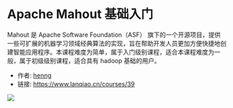 # Apache Mahout 基础入门

Mahout 是 Apache Software Foundation（ASF） 旗下的一个开源项目，提供一些可扩展的机器学习领域经典算法的实现，旨在帮助开发人员更加方便快捷地创建智能应用程序。本课程难度为简单，属于入门级别课程，适合本课程难度为一般，属于初级级别课程，适合具有 hadoop 基础的用户。

- 作者: [henng](https://www.lanqiao.cn/users/46108/)
- 链接: https://www.lanqiao.cn/courses/39

![](https://dn-simplecloud.shiyanlou.com/ncn39.jpg)
